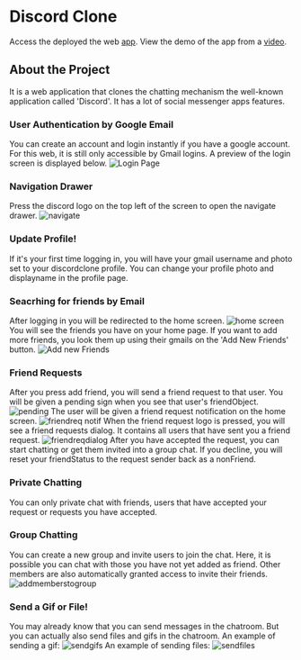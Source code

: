 # Discord Clone

Access the deployed the web [app](https://discordclone-2b382.web.app). View the demo of the app from a [video](https://firebasestorage.googleapis.com/v0/b/discordclone-2b382.appspot.com/o/app%2FDiscord%20Clone.mkv?alt=media&token=73c497d8-9179-42dd-afe2-dd7de54bc295).

## About the Project

It is a web application that clones the chatting mechanism the well-known application called 'Discord'. It has a lot of social messenger apps features.

### User Authentication by Google Email

You can create an account and login instantly if you have a google account. For this web, it is still only accessible by Gmail logins. A preview of the login screen is displayed below.
![Login Page](https://firebasestorage.googleapis.com/v0/b/discordclone-2b382.appspot.com/o/app%2Fdiscordclone-login.PNG?alt=media&token=bb85a03e-bbbb-4eb0-8fd3-846b81d4ec3e) 

### Navigation Drawer

Press the discord logo on the top left of the screen to open the navigate drawer.
![navigate](https://firebasestorage.googleapis.com/v0/b/discordclone-2b382.appspot.com/o/app%2Fdiscordclone-navigate.PNG?alt=media&token=ae5f386d-7664-470f-8613-9da005be3bc2)

### Update Profile!

If it's your first time logging in, you will have your gmail username and photo set to your discordclone profile. You can change your profile photo and displayname in the profile page.

### Seacrhing for friends by Email

After logging in you will be redirected to the home screen. 
![home screen](https://firebasestorage.googleapis.com/v0/b/discordclone-2b382.appspot.com/o/app%2Fdiscordclone-home.PNG?alt=media&token=084d7816-6d0e-4bf0-b360-9e9249770208)
You will see the friends you have on your home page. If you want to add more friends, you look them up using their gmails on the 'Add New Friends' button. 
![Add new Friends](https://firebasestorage.googleapis.com/v0/b/discordclone-2b382.appspot.com/o/app%2Fdiscordclone-addfriends.PNG?alt=media&token=d5e54888-f3e4-4e42-bba8-167b0e2e2f25)

### Friend Requests

After you press add friend, you will send a friend request to that user. You will be given a pending sign when you see that user's friendObject.
![pending](https://firebasestorage.googleapis.com/v0/b/discordclone-2b382.appspot.com/o/app%2Fdiscordclone-pendingfriendrequests.PNG?alt=media&token=3eb3d868-b6af-4df9-b292-2643aecdadfc)
The user will be given a friend request notification on the home screen.
![friendreq notif](https://firebasestorage.googleapis.com/v0/b/discordclone-2b382.appspot.com/o/app%2Fdiscordclone-friendrequestsnotif.PNG?alt=media&token=3ae2b7dc-f8fe-41bd-a1f4-9c0289dffbb0)
When the friend request logo is pressed, you will see a friend requests dialog. It contains all users that have sent you a friend request.
![friendreqdialog](https://firebasestorage.googleapis.com/v0/b/discordclone-2b382.appspot.com/o/app%2Fdiscordclone-friendrequestsnotif.PNG?alt=media&token=3ae2b7dc-f8fe-41bd-a1f4-9c0289dffbb0)
After you have accepted the request, you can start chatting or get them invited into a group chat. If you decline, you will reset your friendStatus to the request sender back as a nonFriend.

### Private Chatting

You can only private chat with friends, users that have accepted your request or requests you have accepted.

### Group Chatting

You can create a new group and invite users to join the chat. Here, it is possible you can chat with those you have not yet added as friend. Other members are also automatically granted access to invite their friends.
![addmemberstogroup](https://firebasestorage.googleapis.com/v0/b/discordclone-2b382.appspot.com/o/app%2Fdiscordclone-addmemberstogroup.PNG?alt=media&token=33c99a7e-710a-4db1-8cd9-89d151bdf92b)

### Send a Gif or File!

You may already know that you can send messages in the chatroom. But you can actually also send files and gifs in the chatroom.
An example of sending a gif:
![sendgifs](https://firebasestorage.googleapis.com/v0/b/discordclone-2b382.appspot.com/o/app%2Fdiscordclone-sendgifs.PNG?alt=media&token=b72e2f93-7f10-4d4a-b771-51fd4a393028)
An example of sending files:
![sendfiles](https://firebasestorage.googleapis.com/v0/b/discordclone-2b382.appspot.com/o/app%2Fdiscordclone-sendfilestochatroom.PNG?alt=media&token=9797093d-a07b-444c-b94f-237233b07a5f)